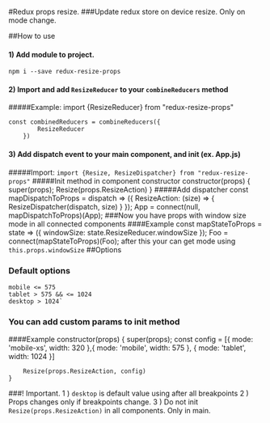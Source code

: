 #Redux props resize.
###Update redux store on device resize. Only on mode change.

##How to use
#### 1) Add module to project.
    npm i --save redux-resize-props
#### 2) Import and add `ResizeReducer` to your `combineReducers` method
#####Example:
    import {ResizeReducer} from "redux-resize-props"
    
    const combinedReducers = combineReducers({ 
            ResizeReducer 
        })

#### 3) Add dispatch event to your main component, and init (ex. App.js)
#####Import:
`import {Resize, ResizeDispatcher} from "redux-resize-props"`
#####Init method in component constructor
    constructor(props) {
        super(props);
        Resize(props.ResizeAction)
    }
#####Add dispatcher
    const mapDispatchToProps = dispatch => ({
         ResizeAction: (size) => {
             ResizeDispatcher(dispatch, size)
         }
     });
     App = connect(null, mapDispatchToProps)(App);
###Now you have props with window size mode in all connected components
####Example
    const mapStateToProps = state => ({
        windowSize: state.ResizeReducer.windowSize
    });
    Foo = connect(mapStateToProps)(Foo);
after this your can get mode using `this.props.windowSize`
##Options
### Default options
    mobile <= 575
    tablet > 575 && <= 1024
    desktop > 1024`
### You can add custom params to init method
####Example
    constructor(props) {
        super(props);
        const config = [{
                            mode: 'mobile-xs',
                            width: 320
                        },{
                            mode: 'mobile',
                            width: 575
                        }, {
                            mode: 'tablet',
                            width: 1024
                        }]

        Resize(props.ResizeAction, config)
    }                 
                    
###! Important. 
1 ) `desktop` is default value using after all breakpoints
2 ) Props changes only if breakpoints change.
3 ) Do not init `Resize(props.ResizeAction)` in all components. Only in main.